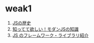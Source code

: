 # weak1
1. [JSの歴史](./history.md)
2. [知ってて欲しい！モダンJSの知識](./modernJS.md)
3. [JS のフレームワーク・ライブラリ紹介](./framework.md)
